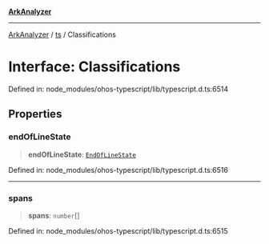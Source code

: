 [**ArkAnalyzer**](../../../../README.md)

***

[ArkAnalyzer](../../../../globals.md) / [ts](../README.md) / Classifications

# Interface: Classifications

Defined in: node\_modules/ohos-typescript/lib/typescript.d.ts:6514

## Properties

### endOfLineState

> **endOfLineState**: [`EndOfLineState`](../enumerations/EndOfLineState.md)

Defined in: node\_modules/ohos-typescript/lib/typescript.d.ts:6516

***

### spans

> **spans**: `number`[]

Defined in: node\_modules/ohos-typescript/lib/typescript.d.ts:6515
